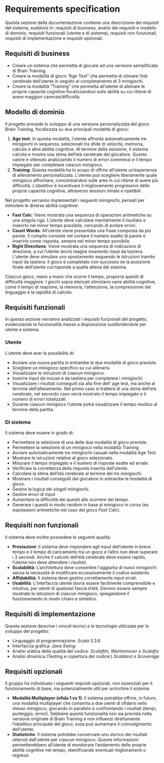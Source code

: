 # Requirements specification 
Questa sezione della documentazione contiene una descrizione dei requisiti del sistema, suddivisi in: requisiti di business, 
analisi dei requisiti e modello di dominio, requisiti funzionali (utente e di sistema), requisiti non funzionali, requisiti 
di implementazione e requisiti opzionali.

## Requisiti di business 
* Creare un sistema che permetta di giocare ad una versione semplificata di Brain Training.
* Creare la modalità di gioco “Age Test” che permetta di stimare l’età cerebrale dell’utente in seguito al completamento di 3 minigiochi.
* Creare la modalità “Training” che permetta all’utente di allenare le proprie capacità cognitive focalizzandosi sulle abilità su cui ritiene di avere maggiori carenze/difficoltà.


## Modello di dominio
Il progetto prevede lo sviluppo di una versione personalizzata del gioco Brain Training, focalizzata su due principali modalità di gioco:
1. **Age test**: In questa modalità, l’utente affronta automaticamente tre minigiochi in sequenza, selezionati tra sfide di velocità, memoria, calcolo e altre abilità cognitive.  Al termine della sessione, il sistema calcola e mostra una stima dell’età cerebrale del giocatore. Questo valore è ottenuto analizzando il numero di errori commessi e il tempo impiegato per completare ciascun minigioco.
2. **Training**: Questa modalità ha lo scopo di offrire all’utente un’esperienza di allenamento personalizzata. L’utente può scegliere liberamente quale minigioco affrontare, concentrandosi sulle aree in cui ritiene di avere più difficoltà. L’obiettivo è incentivare il miglioramento progressivo delle proprie capacità cognitive, attraverso sessioni mirate e ripetibili.

Nel progetto verranno implementati i seguenti minigiochi, pensati per stimolare le diverse abilità cognitive:
* **Fast Calc**: Viene mostrata una sequenza di operazioni aritmetiche su una singola riga. L’utente deve calcolare mentalmente il risultato e inserirlo nel minor tempo possibile, cercando di evitare errori.
* **Count Words**: All’utente viene presentata una frase composta da più parole. Il compito consiste nel contare il numero esatto di parole e inserirlo come risposta, sempre nel minor tempo possibile.
* **Right Directions**: Viene mostrata una sequenza di indicazioni di direzione, a cui l’utente dovrà reagire inserendo input da tastiera. L’utente deve simulare uno spostamento seguendo le istruzioni tramite input da tastiera. Il gioco è completato con successo se la posizione finale dell’utente corrisponde a quella attesa dal sistema.

Ciascun gioco, mano a mano che scorre il tempo, proporrà quesiti di difficoltà maggiore.
I giochi sopra elencati stimolano varie abilità cognitive, come il tempo di reazione, la memoria, l’attenzione, la comprensione del linguaggio e la rapidità di calcolo.

## Requisiti funzionali 
In questa sezione verranno analizzati i requisiti funzionali del progetto, evidenziando le funzionalità messe a disposizione suddividendole per utente e sistema.

### Utente
L’utente deve aver la possibilità di:
* Avviare una nuova partita in entrambe le due modalità di gioco previste.
* Scegliere un minigioco specifico su cui allenarsi.
* Visualizzare le istruzioni di ciascun minigioco.
* Inserire input da mouse e da tastiera per completare i minigiochi.
* Visualizzare i risultati conseguiti sia alla fine dell’ age test, ma anche al termine dell’allenamento. Nel primo caso si tratterà di una stima dell’età cerebrale, nel secondo caso verrà mostrato il tempo impiegato e il numero di errori totalizzati.
* Durante ciascun minigioco l’utente potrà visualizzare il tempo residuo al termine della partita.

### Di sistema 
Il sistema deve essere in grado di:
* Permettere la selezione di una delle due modalità di gioco previste.
* Permettere la selezione di un minigioco nella modalità Training.
* Avviare automaticamente tre minigiochi casuali nella modalità Age Test.
* Mostrare le istruzioni relative al gioco selezionato.
* Misurare il tempo impiegato e il numero di risposte esatte ed errate.
* Verificare la correttezza della risposta inserita dall’utente.
* Calcolare la stima dell’età cerebrale al termine dei tre minigiochi.
* Mostrare i risultati conseguiti dal giocatore in entrambe le modalità di gioco.
* Gestire la logica dei singoli minigiochi.
* Gestire errori di input
* Aumentare la difficoltà dei quesiti allo scorrere del tempo.
* Generare i quesiti in modo random in base al minigioco in corso (es. espressioni aritmetiche nel caso del gioco _Fast Calc_).

## Requisiti non funzionali
Il sistema deve inoltre possedere le seguenti qualità:
* **Prestazioni**: Il sistema deve rispondere agli input dell’utente in breve tempo e il tempo di caricamento tra un gioco e l’altro non deve superare i 3 secondi. Anche il calcolo dell’età cerebrale deve essere rapido, l’utente non deve attendere i risultati.
* **Scalabilità**: L’architettura deve consentire l'aggiunta di nuovi minigiochi senza la necessità di modificare eccessivamente il codice esistente.
* **Affidabilità**: Il sistema deve gestire correttamente input errati.
* **Usabilità**: L’interfaccia utente dovrà essere facilmente comprensibile e intuitiva, per utenti di qualsiasi fascia d’età. Devono essere sempre mostrate le istruzioni di ciascun minigioco, spiegandone il funzionamento in modo chiaro e sintetico.

## Requisiti di implementazione
Questa sezione descrive i vincoli tecnici e le tecnologie utilizzate per lo sviluppo del progetto:
* Linguaggio di programmazione: _Scala_ 3.3.6
* Interfaccia grafica: _Java Swing_
* Analisi statica della qualità del codice: _Scalaftm, Wartremover e Scalafix_
* Analisi dinamica (Testing e copertura del codice:) _Scalatest e Scoverage_ 

## Requisiti opzionali 
Il gruppo ha individuato i seguenti requisiti opzionali, non essenziali per il funzionamento di base, ma potenzialmente utili per arricchire il sistema:
* **Modalità Multiplayer (sfida 1 vs 1)**:  Il sistema potrebbe offrire, in futuro, una modalità multiplayer che consenta a due utenti di sfidarsi nello stesso minigioco, giocando in parallelo e confrontando i risultati (tempi, punteggio, errori). Sebbene questa funzionalità non sia prevista nella versione originale di Brain Training e non influenzi direttamente l’obiettivo principale del gioco, essa può aumentare il coinvolgimento dell’utente.
* **Statistiche**: Il sistema potrebbe conservare uno storico dei risultati ottenuti dall’utente per ciascun minigioco. Queste informazioni permetterebbero all’utente di monitorare l’andamento delle proprie abilità cognitive nel tempo, identificando eventuali miglioramenti o regressi
